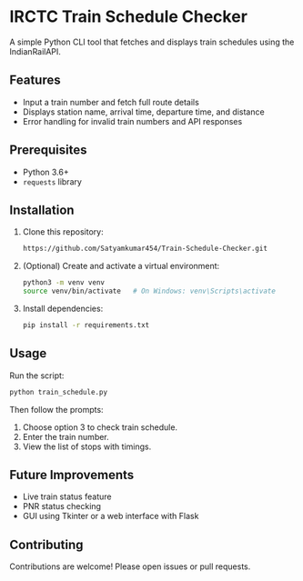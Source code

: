 # IRCTC Train Schedule Checker

A simple Python CLI tool that fetches and displays train schedules using the IndianRailAPI.

## Features

- Input a train number and fetch full route details
- Displays station name, arrival time, departure time, and distance
- Error handling for invalid train numbers and API responses

## Prerequisites

- Python 3.6+
- `requests` library

## Installation

1. Clone this repository:
   ```bash
   https://github.com/Satyamkumar454/Train-Schedule-Checker.git
   ```
2. (Optional) Create and activate a virtual environment:
   ```bash
   python3 -m venv venv
   source venv/bin/activate   # On Windows: venv\Scripts\activate
   ```
3. Install dependencies:
   ```bash
   pip install -r requirements.txt
   ```

## Usage

Run the script:

```bash
python train_schedule.py
```

Then follow the prompts:

1. Choose option 3 to check train schedule.
2. Enter the train number.
3. View the list of stops with timings.

## Future Improvements

- Live train status feature
- PNR status checking
- GUI using Tkinter or a web interface with Flask

## Contributing

Contributions are welcome! Please open issues or pull requests.

##

